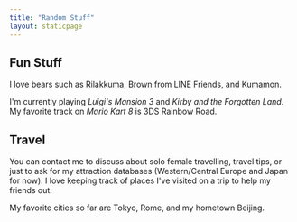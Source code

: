 ```yaml
---
title: "Random Stuff"
layout: staticpage
---
```


## Fun Stuff
I love bears such as Rilakkuma, Brown from LINE Friends, and Kumamon.

I'm currently playing *Luigi's Mansion 3* and *Kirby and the Forgotten Land*. My favorite track on *Mario Kart 8* is 3DS Rainbow Road.

## Travel
You can contact me to discuss about solo female travelling, travel tips, or just to ask for my attraction databases (Western/Central Europe and Japan for now). I love keeping track of places I've visited on a trip to help my friends out. 

My favorite cities so far are Tokyo, Rome, and my hometown Beijing.